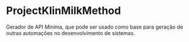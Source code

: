 # ProjectKlinMilkMethod
Gerador de API Mínima, que pode ser usado como base para geração de outras automações no desenvolvimento de sistemas.

